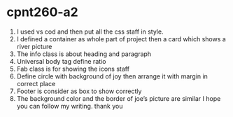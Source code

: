 # cpnt260-a2


1.	I used vs cod and then put all the css staff in style.
2.	I defined a container as whole part of project then a card which  shows a river picture
3.	The info class is about heading and paragraph
4.	Universal body tag define ratio
5.	Fab class is for showing the icons staff  
6.	Define circle with background of joy then arrange it with margin in correct place 
7.	Footer is consider as box to show correctly 
8.	The background color and the border of joe’s picture are similar
 I hope you can follow my writing. 
thank you
